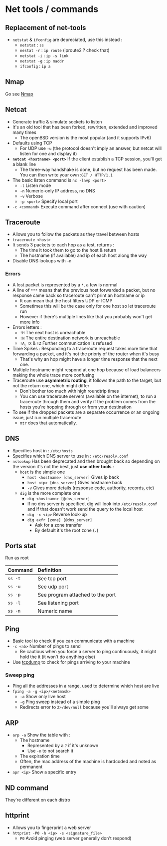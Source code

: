 # Net tools / commands

## Replacement of net-tools

* `netstat` & `ifconfig` are depreciated, use this instead :
  * `netstat` : `ss`
  * `nestat -r` : `ip route` \(iproute2 ? check that\)
  * `netstat -i` : `ip -s link`
  * `netstat -g` : `ip maddr`
  * `ifconfig` : `ip a`

## Nmap

Go see [Nmap](https://zcugni.gitbook.io/notes/tools/nmap)

## Netcat

* Generate traffic & simulate sockets to listen
* It's an old tool that has been forked, rewritten, extended and improved many times
  * The openBSD version is the most popular \(and it supports IPv6\)
* Defaults using TCP
  * For UDP use `-u` \(the protocol doesn't imply an answer, but netcat will listen for one and display it\)
* **`netcat <hostname> <port>`** If the client establish a TCP session, you'll get a blank line
  * The three-way handshake is done, but no request has been made. You can then write your own :`GET / HTTP/1.1`
* The basic listen command is `nc -lnvp <port>`
  * `-l` Listen mode
  * `-n` Numeric-only IP address, no DNS
  * `-v` Verbose
  * `-p <port>` Specify local port
* `-c <command>` Execute command after connect \(use with caution\)

## Traceroute

* Allows you to follow the packets as they travel between hosts
* `traceroute <host>`
* It sends 3 packets to each hop as a test, returns :
  * The time it took them to go to the host & return
  * The hostname \(if available\) and ip of each host along the way
* Disable DNS lookups with `-n`

### Errors

* A lost packet is represented by a `*`, a few is normal
* A line of `***` means that the previous host forwarded a packet, but no response came back so traceroute can't print an hostname or ip
  * It can mean that the host filters UDP or ICMP
  * Sometimes this will be the case only for one host so let traceroute run
  * However if there's multiple lines like that you probably won't get more info
* Errors letters :
  * `!H` The next host is unreachable
  * `!N` The entire destination network is unreachable
  * `!A`, `!X` & `!Z` Further communication is refused
* Time Spikes : Responding to a traceroute request takes more time that forwarding a packet, and it's not the prioriy of the router when it's busy
  * That's why an hop might have a longer time response that the next one.
* Multiple hostname might respond at one hop because of load balancers making the whole trace more confusing
* Traceroute use **asymmetric routing**, it follows the path _to_ the target, but not the return one, which might differ
  * Don't bother too much with high roundtrip times
  * You can use traceroute servers \(available on the internet\), to run a traceroute through them and verify if the problem comes from the hosts you're hopping through or from your destination
* To see if the dropped packets are a separate occurrence or an ongoing issue, just run multiple traceroute
  * `mtr` does that automatically.

## DNS

* Specifies host in : `/etc/hosts`
* Specifies which DNS server to use in : `/etc/resolv.conf`
* `nslookup` Has been deprecated and then brought back so depending on the version it's not the best, just **use other tools** :
  * `host` is the simple one 
    * `host <hostname> [dns_server]` Gives ip back
    * `host <ip> [dns_server]` Gives hostname back
    * `-v` Gives more details \(response code, authority, records, etc\)
  * `dig` is the more complete one
    * `dig <hostname> [@dns_server]`
    * If no dns server is specified, dig will look into `/etc/resolv.conf` and if that doesn't work send the query to the local host
    *  `dig -x <ip>` Reverse look-up
    * `dig axfr [zone] [@dns_server]`
      * Ask for a zone transfer
      * By default it's the root zone \(`.`\)

## Ports stat

Run as root

| Command | Definition |
| :--- | :--- |
| `ss -t` | See tcp port |
| `ss -u` | See udp port |
| `ss -p` | See program attached to the port |
| `ss -l` | See listening port |
| `ss -n` | Numeric name |

## Ping

* Basic tool to check if you can communicate with a machine
* `-c <nb>` Number of pings to send
  * Be cautious when you force a server to ping continuously, it might hold the it \(it won't do anything else\)
* Use [tcpdump](https://zcugni.gitbook.io/notes/tools/linux-bash-command/net-tools-commands/tcpdump) to check for pings arriving to your machine

### Sweep ping

* Ping all the addresses in a range, used to determine which host are live
* `fping -a -g <ip>/<netmask>`
  * `-a` Show only live host
  * `-g` Ping sweep instead of a simple ping 
  * Redirects error to `2>/dev/null` because you'll always get some

## ARP

* `arp -a` Show the table with :
  * The hostname
    * Represented by a `?` if it's unknown
    * Use `-n` to not search it
  * The expiration time
  * Often, the mac address of the machine is hardcoded and noted as permanent
* `apr <ip>` Show a specific entry

## ND command

They're different on each distro

## httprint

* Allows you to fingerprint a web server
* `httprint -P0 -h <ip> -s <signature_file>`
  * `P0` Avoid pinging \(web server generally don't respond\)

